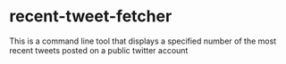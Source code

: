 # recent-tweet-fetcher
This is a command line tool that displays a specified number of the most recent tweets posted on a public twitter account
